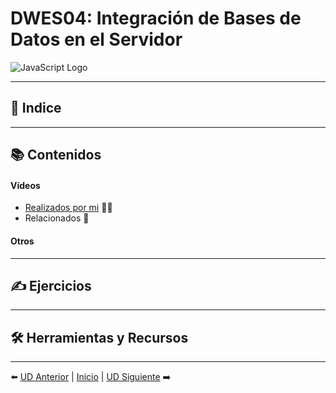 # DWES04: Integración de Bases de Datos en el Servidor

![JavaScript Logo](https://tic360.net/wp-content/uploads/2020/04/servidor-base-de-datos.jpg)

<!-- Bienvenido/a a la Unidad Didáctica 1 del módulo de Desarrollo Web en Entorno Cliente (DWEC). En esta unidad, nos enfocaremos en introducir los conceptos básicos de JavaScript, el lenguaje de programación que nos permitirá añadir interactividad a nuestras páginas web. -->
---
## :book: Indice

---
<!-- - Introducción a JavaScript
  - Historia y evolución
  - ¿Por qué JavaScript?
- Fundamentos de JavaScript
  - Sintaxis básica
  - Tipos de datos
  - Operadores
- Control de flujo
  - Estructuras condicionales
  - Bucles
- Funciones
  - Declaración y llamada de funciones
  - Parámetros y retorno de valores -->

## 📚 Contenidos
#### Vídeos
- [Realizados por mi](https://www.youtube.com/playlist?list=PLZOstcbQvZh_TpiQ66k5L49UUJ1b4ZqvI) 🙋‍♂️
- Relacionados 👥
#### Otros
---


## ✍️ Ejercicios

---

<!--## 🚀 Objetivos

<!-- Al finalizar esta unidad, serás capaz de:

- Comprender la importancia de JavaScript en el desarrollo web moderno.
- Aplicar los fundamentos de la programación con JavaScript para manipular datos y controlar el flujo del programa.
- Utilizar funciones para organizar y reutilizar tu código. -->

## 🛠 Herramientas y Recursos
---

<!-- - [Node.js](https://nodejs.org/en/): Entorno de ejecución para JavaScript.
- [Visual Studio Code](https://code.visualstudio.com/): Editor de código recomendado para el desarrollo.
- [MDN Web Docs](https://developer.mozilla.org/es/docs/Web/JavaScript): Documentación y recursos de JavaScript. -->

<!-- ## 📋 Actividades

Durante esta unidad, realizarás las siguientes actividades prácticas:

1. **Hola Mundo en JavaScript**: Crear tu primer script en JavaScript.
2. **Calculadora básica**: Implementar una calculadora simple que realice operaciones básicas.
3. **Juego de adivinar el número**: Desarrollar un pequeño juego interactivo. 

## 💡 Consejos y Buenas Prácticas

- Practica constantemente escribiendo tu propio código.
- Consulta la documentación oficial y recursos externos para profundizar en los temas.
- No dudes en experimentar y cometer errores; es parte esencial del aprendizaje.

## 📖 Lecturas Complementarias

- "Eloquent JavaScript" por Marijn Haverbeke.
- "JavaScript: The Good Parts" por Douglas Crockford.

## 🤝 Colaboración

Este es un espacio de aprendizaje colaborativo. Si tienes dudas, sugerencias o ideas para mejorar, ¡no dudes en compartir!

---
-->
⬅️ [UD Anterior](https://github.com/aranagarapena/curso-desarrollo-web-entorno-servidor/tree/main/DWES03) | [Inicio](https://github.com/aranagarapena/curso-desarrollo-web-entorno-servidor) | [UD Siguiente](https://github.com/aranagarapena/curso-desarrollo-web-entorno-servidor/tree/main/DWES05) ➡️